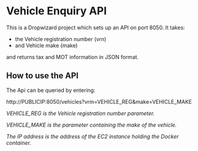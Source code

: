 # Vehicle Enquiry API

This is a Dropwizard project which sets up an API on port 8050. It takes:

- the Vehicle registration number (vrn) 
- and Vehicle make (make) 

and returns tax and MOT information in JSON format.

## How to use the API

The Api can be queried by entering:

http://PUBLICIP:8050/vehicles?vrm=VEHICLE_REG&make=VEHICLE_MAKE

*VEHICLE_REG is the Vehicle registration number parameter.*


*VEHICLE_MAKE is the parameter containing the make of the vehicle.*

*The IP address is the address of the EC2 instance holding the Docker container.*
